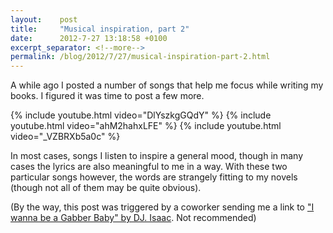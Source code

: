 ```yaml
---
layout:    post
title:     "Musical inspiration, part 2"
date:      2012-7-27 13:18:58 +0100
excerpt_separator: <!--more-->
permalink: /blog/2012/7/27/musical-inspiration-part-2.html
---
```


A while ago I posted a number of songs that help me focus while writing my books. I figured it was time to post a few more.

{% include youtube.html video="DlYszkgGQdY" %}
{% include youtube.html video="ahM2hahxLFE" %}
{% include youtube.html video="_VZBRXb5a0c" %}

<!--more-->
In most cases, songs I listen to inspire a general mood, though in many cases the lyrics are also meaningful to me in a way. With these two particular songs however, the words are strangely fitting to my novels (though not all of them may be quite obvious).

(By the way, this post was triggered by a coworker sending me a link to [&quot;I wanna be a Gabber Baby&quot; by DJ. Isaac](http://www.youtube.com/watch?v=ZX2fZJLH96M). Not recommended)